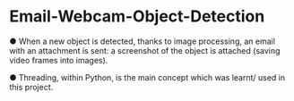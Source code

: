 # Email-Webcam-Object-Detection

● When a new object is detected, thanks to image processing, an email with an attachment is
sent: a screenshot of the object is attached (saving video frames into images).

● Threading, within Python, is the main concept which was learnt/ used in this project.
